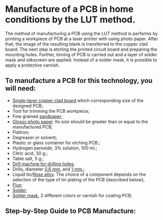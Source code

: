 # Manufacture of a PCB in home conditions by the LUT method.

The method of manufacturing a PCB using the LUT method is performs by printing a workpiece of PCB at a laser printer with using photo paper. After that, the image of the resulting blank is transferred to the copper clad board. The next step is etching the printed circuit board and preparing the mounting holes. Further, tinning of PCB is carried out and a layer of solder mask and silkscreen are applied. Instead of a solder mask, it is possible to apply a protective varnish.

## To manufacture a PCB for this technology, you will need:

- [Single-layer copper clad board](https://www.ebay.com/sch/i.html?_from=R40&_trksid=p2050601.m570.l1313.TR0.TRC0.H0.XCopper+Clad.TRS0&_nkw=Copper+Clad&_sacat=0) which corresponding size of the designed PCB;
- Tool for trimming the PCB workpiece;
- Fine grained [sandpaper](https://www.ebay.com/sch/i.html?_from=R40&_trksid=p2050601.m570.l1313.TR0.TRC0.H0.Xsandpaper.TRS0&_nkw=sandpaper&_sacat=0);
- [Glossy photo paper](https://www.ebay.com/sch/i.html?_from=R40&_trksid=p2050601.m570.l1313.TR0.TRC0.A0.H0.XGlossy+photo+paper.TRS5&_nkw=Glossy+photo+paper&_sacat=0). Its size should be greater than or equal to the manufactured PCB;
- Flatiron;
- Degreaser or solvent;
- Plastic or glass container for etching PCB.;
- Hydrogen peroxide, 3% solution, 100 ml.;
- Citric acid, 30 g.;
- Table salt, 5 g.;
- [Drill machine for drilling holes](https://www.ebay.com/sch/i.html?_from=R40&_trksid=p2050601.m570.l1313.TR0.TRC0.H0.Xdremel.TRS0&_nkw=dremel&_sacat=0);
- Drills, diameter [0.6 mm.](https://www.ebay.com/sch/i.html?_from=R40&_trksid=p2050601.m570.l1313.TR0.TRC0.H0.Xdrill+0.6mm.TRS2&_nkw=drill+0.6mm&_sacat=0) and [1 mm.](https://www.ebay.com/sch/i.html?_from=R40&_trksid=p2050601.m570.l1313.TR0.TRC0.A0.H0.Xdrill+1mm.TRS5&_nkw=drill+1mm&_sacat=0);
- Liquid tin/[Rose alloy](https://www.ebay.com/sch/i.html?_from=R40&_trksid=p2050601.m570.l1313.TR0.TRC0.H0.XRose+alloy+metal.TRS0&_nkw=Rose+alloy+metal&_sacat=0). The choice of a component depends on the selection of the type of tin plating of the PCB (described below);
- [Flux](https://www.ebay.com/sch/i.html?_from=R40&_trksid=p2050601.m570.l1313.TR0.TRC0.H0.XFlux.TRS0&_nkw=Flux&_sacat=0);
- [Solder](https://www.ebay.com/sch/i.html?_from=R40&_trksid=p2050601.m570.l1313.TR10.TRC2.A0.H0.Xsolder.TRS2&_nkw=solder&_sacat=0);
- [Solder mask](https://www.ebay.com/sch/i.html?_from=R40&_trksid=p2050601.m570.l1313.TR0.TRC0.H0.Xsolder+mask.TRS0&_nkw=solder+mask&_sacat=0), 2 different colors or varnish for coating PCB;

## Step-by-Step Guide to PCB Manufacture:
